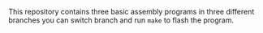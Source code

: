 This repository contains three basic assembly programs in three different branches you can switch branch and run `make` to flash the program.
